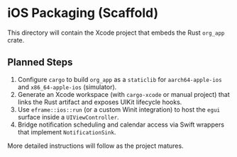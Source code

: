 # iOS Packaging (Scaffold)

This directory will contain the Xcode project that embeds the Rust `org_app` crate.

## Planned Steps
1. Configure `cargo` to build `org_app` as a `staticlib` for `aarch64-apple-ios` and `x86_64-apple-ios` (simulator).
2. Generate an Xcode workspace (with `cargo-xcode` or manual project) that links the Rust artifact and exposes UIKit lifecycle hooks.
3. Use `eframe::ios::run` (or a custom Winit integration) to host the `egui` surface inside a `UIViewController`.
4. Bridge notification scheduling and calendar access via Swift wrappers that implement `NotificationSink`.

More detailed instructions will follow as the project matures.
